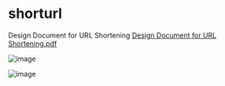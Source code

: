 # shorturl
Design Document for URL Shortening
[Design Document for URL Shortening.pdf](https://github.com/casfourie/shorturl/files/8192341/Design.Document.for.URL.Shortening.pdf)

![image](https://user-images.githubusercontent.com/35445043/156919308-261a412c-6d14-4ffc-bf7c-5ef6efb31510.png)

![image](https://user-images.githubusercontent.com/35445043/156919294-0cf8bd74-d443-42fb-84d8-b2118aef60aa.png)
